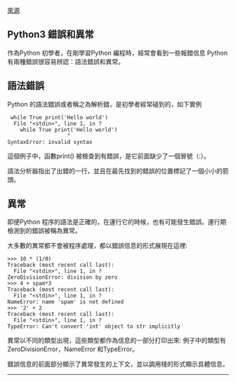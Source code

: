 [來源](https://www.w3cschool.cn/python3/)  

## Python3 錯誤和異常

作為Python 初學者，在剛學習Python 編程時，經常會看到一些報錯信息
Python 有兩種錯誤很容易辨認：語法錯誤和異常。

## 語法錯誤
Python 的語法錯誤或者稱之為解析錯，是初學者經常碰到的，如下實例
```
 while True print('Hello world')
  File "<stdin>", line 1, in ?
    while True print('Hello world')
                   ^
SyntaxError: invalid syntax
```

這個例子中，函數print() 被檢查到有錯誤，是它前面缺少了一個冒號（:）。

語法分析器指出了出錯的一行，並且在最先找到的錯誤的位置標記了一個小小的箭頭。


## 異常
即便Python 程序的語法是正確的，在運行它的時候，也有可能發生錯誤。運行期檢測到的錯誤被稱為異常。

大多數的異常都不會被程序處理，都以錯誤信息的形式展現在這裡:
```
>>> 10 * (1/0)
Traceback (most recent call last):
  File "<stdin>", line 1, in ?
ZeroDivisionError: division by zero
>>> 4 + spam*3
Traceback (most recent call last):
  File "<stdin>", line 1, in ?
NameError: name 'spam' is not defined
>>> '2' + 2
Traceback (most recent call last):
  File "<stdin>", line 1, in ?
TypeError: Can't convert 'int' object to str implicitly
```

異常以不同的類型出現，這些類型都作為信息的一部分打印出來: 例子中的類型有ZeroDivisionError，NameError 和TypeError。

錯誤信息的前面部分顯示了異常發生的上下文，並以調用棧的形式顯示具體信息。

---
